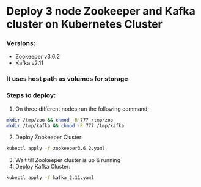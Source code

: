 # Deploy 3 node Zookeeper and Kafka cluster on Kubernetes Cluster
### Versions:
* Zookeeper v3.6.2
* Kafka v2.11
### It uses host path as volumes for storage
### Steps to deploy:
1. On three different nodes run the following command:
```sh
mkdir /tmp/zoo && chmod -R 777 /tmp/zoo
mkdir /tmp/kafka && chmod -R 777 /tmp/kafka
```
2. Deploy Zookeeper Cluster:
```sh
kubectl apply -f zookeeper3.6.2.yaml 
```
3. Wait till Zookeeper cluster is up & running  
4. Deploy Kafka Cluster:
```sh
kubectl apply -f kafka_2.11.yaml
```